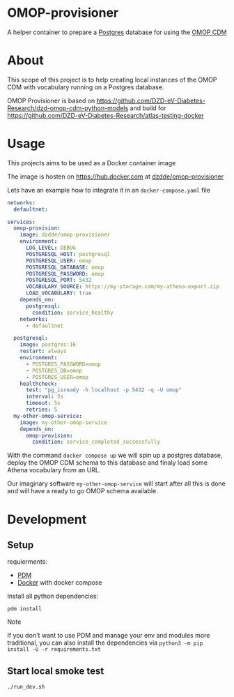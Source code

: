 # OMOP-provisioner

A helper container to prepare a [Postgres](https://www.postgresql.org/) database for using the [OMOP CDM](https://ohdsi.github.io/CommonDataModel/)

# About

This scope of this project is to help creating local instances of the OMOP CDM with vocabulary running on a Postgres database.

OMOP Provisioner is based on https://github.com/DZD-eV-Diabetes-Research/dzd-omop-cdm-python-models and build for https://github.com/DZD-eV-Diabetes-Research/atlas-testing-docker

# Usage

This projects aims to be used as a Docker container image

The image is hosten on https://hub.docker.com at [dzdde/omop-provisioner](https://hub.docker.com/r/dzdde/omop-provisioner)

Lets have an example how to integrate it in an `docker-compose.yaml` file

```yaml
networks:
  defaultnet:

services:
  omop-provision:
    image: dzdde/omop-provisioner
    environment:
      LOG_LEVEL: DEBUG
      POSTGRESQL_HOST: postgresql
      POSTGRESQL_USER: omop
      POSTGRESQL_DATABASE: omop
      POSTGRESQL_PASSWORD: omop
      POSTGRESQL_PORT: 5432
      VOCABULARY_SOURCE: https://my-storage.com/my-athena-export.zip
      LOAD_VOCABULARY: true
    depends_on:
      postgresql:
        condition: service_healthy
    networks:
      - defaultnet

  postgresql:
    image: postgres:16
    restart: always
    environment:
      - POSTGRES_PASSWORD=omop
      - POSTGRES_DB=omop
      - POSTGRES_USER=omop
    healthcheck:
      test: "pg_isready -h localhost -p 5432 -q -U omop"
      interval: 5s
      timeout: 5s
      retries: 5
  my-other-omop-service:
    image: my-other-omop-service
    depends_on:
      omop-provision:
        condition: service_completed_successfully
```

With the command `docker compose up` we will spin up a postgres database, deploy the OMOP CDM schema to this database and finaly load some Athena vocabulary from an URL.

Our imaginary software `my-other-omop-service` will start after all this is done and will have a ready to go OMOP schema available.

# Development

## Setup

requierments:

- [PDM](https://pdm-project.org/latest/)
- [Docker](https://www.docker.com/) with docker compose

Install all python dependencies:

`pdm install`

> [!NOTE]  
> If you don't want to use PDM and manage your env and modules more traditional, you can also install the dependencies via `python3 -m pip install -U -r requirements.txt`

## Start local smoke test

`./run_dev.sh`
